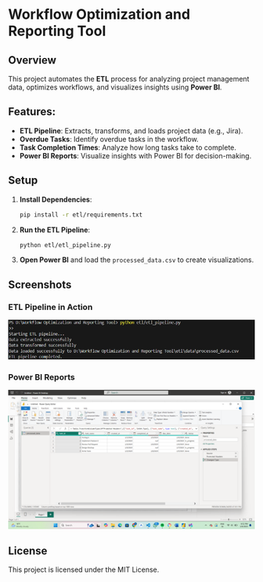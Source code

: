 # Workflow Optimization and Reporting Tool

## Overview
This project automates the **ETL** process for analyzing project management data, optimizes workflows, and visualizes insights using **Power BI**.

## Features:
- **ETL Pipeline**: Extracts, transforms, and loads project data (e.g., Jira).
- **Overdue Tasks**: Identify overdue tasks in the workflow.
- **Task Completion Times**: Analyze how long tasks take to complete.
- **Power BI Reports**: Visualize insights with Power BI for decision-making.

## Setup

1. **Install Dependencies**:
    ```bash
    pip install -r etl/requirements.txt
    ```

2. **Run the ETL Pipeline**:
    ```bash
    python etl/etl_pipeline.py
    ```

3. **Open Power BI** and load the `processed_data.csv` to create visualizations.

## Screenshots

### ETL Pipeline in Action
![ETL Pipeline](./images/Screenshot%202025-01-08%20220836.png)

### Power BI Reports
![Power BI Report](./images/Screenshot%20(181).png)

## License
This project is licensed under the MIT License.
